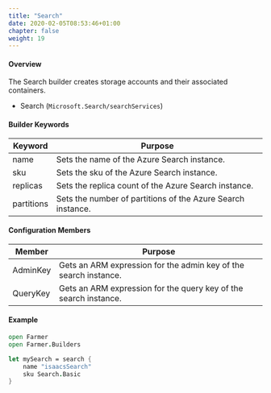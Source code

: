 ```yaml
---
title: "Search"
date: 2020-02-05T08:53:46+01:00
chapter: false
weight: 19
---
```


#### Overview
The Search builder creates storage accounts and their associated containers.

* Search (`Microsoft.Search/searchServices`)

#### Builder Keywords
| Keyword | Purpose |
|-|-|
| name | Sets the name of the Azure Search instance. |
| sku | Sets the sku of the Azure Search instance. |
| replicas | Sets the replica count of the Azure Search instance. |
| partitions | Sets the number of partitions of the Azure Search instance. |

#### Configuration Members

| Member | Purpose |
|-|-|
| AdminKey | Gets an ARM expression for the admin key of the search instance. |
| QueryKey | Gets an ARM expression for the query key of the search instance. |

#### Example

```fsharp
open Farmer
open Farmer.Builders

let mySearch = search {
    name "isaacsSearch"
    sku Search.Basic
}
```
